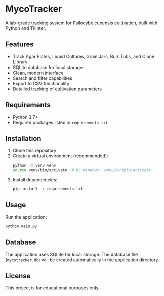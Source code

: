 # MycoTracker

A lab-grade tracking system for Psilocybe cubensis cultivation, built with Python and Tkinter.

## Features

- Track Agar Plates, Liquid Cultures, Grain Jars, Bulk Tubs, and Clone Library
- SQLite database for local storage
- Clean, modern interface
- Search and filter capabilities
- Export to CSV functionality
- Detailed tracking of cultivation parameters

## Requirements

- Python 3.7+
- Required packages listed in `requirements.txt`

## Installation

1. Clone this repository
2. Create a virtual environment (recommended):
   ```bash
   python -m venv venv
   source venv/bin/activate  # On Windows: venv\Scripts\activate
   ```
3. Install dependencies:
   ```bash
   pip install -r requirements.txt
   ```

## Usage

Run the application:

```bash
python main.py
```

## Database

The application uses SQLite for local storage. The database file (`mycotracker.db`) will be created automatically in the application directory.

## License

This project is for educational purposes only.
